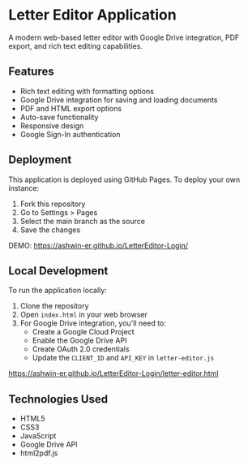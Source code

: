# Letter Editor Application

A modern web-based letter editor with Google Drive integration, PDF export, and rich text editing capabilities.

## Features

- Rich text editing with formatting options
- Google Drive integration for saving and loading documents
- PDF and HTML export options
- Auto-save functionality
- Responsive design
- Google Sign-In authentication

## Deployment

This application is deployed using GitHub Pages. To deploy your own instance:

1. Fork this repository
2. Go to Settings > Pages
3. Select the main branch as the source
4. Save the changes

DEMO: https://ashwin-er.github.io/LetterEditor-Login/

## Local Development

To run the application locally:

1. Clone the repository
2. Open `index.html` in your web browser
3. For Google Drive integration, you'll need to:
   - Create a Google Cloud Project
   - Enable the Google Drive API
   - Create OAuth 2.0 credentials
   - Update the `CLIENT_ID` and `API_KEY` in `letter-editor.js`
  
https://ashwin-er.github.io/LetterEditor-Login/letter-editor.html

## Technologies Used

- HTML5
- CSS3
- JavaScript
- Google Drive API
- html2pdf.js

